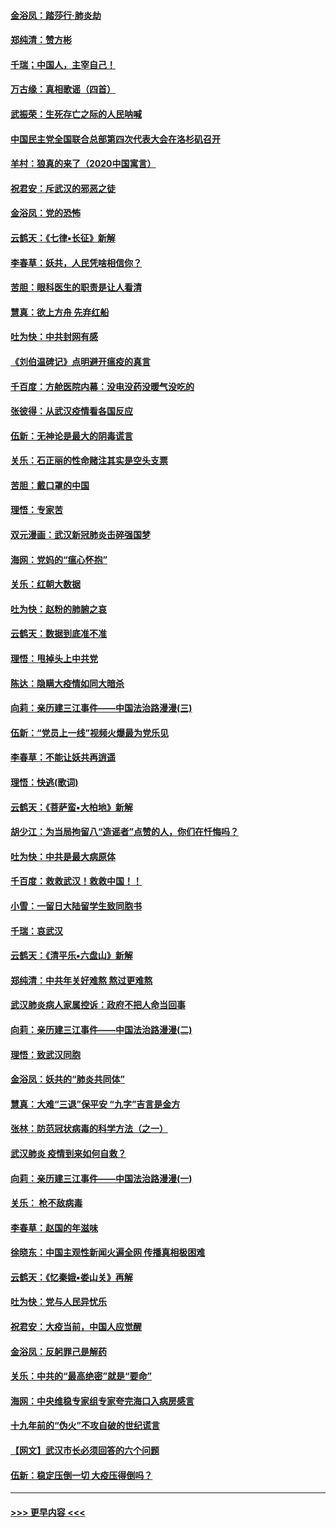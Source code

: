 #### [金浴凤：踏莎行‧肺炎劫](../pages/nsc993/n11858227.md?t=02110044) 
#### [郑纯清：赞方彬](../pages/nsc993/n11856803.md?t=02110044) 
#### [千瑞；中国人，主宰自己！](../pages/nsc993/n11856793.md?t=02110044) 
#### [万古缘：真相歌谣（四首）](../pages/nsc993/n11856263.md?t=02110044) 
#### [武振荣：生死存亡之际的人民呐喊](../pages/nsc993/n11856256.md?t=02110044) 
#### [中国民主党全国联合总部第四次代表大会在洛杉矶召开](../pages/nsc993/n11856344.md?t=02110044) 
#### [羊村：狼真的来了（2020中国寓言）](../pages/nsc993/n11856229.md?t=02110044) 
#### [祝君安：斥武汉的邪恶之徒](../pages/nsc993/n11855861.md?t=02110044) 
#### [金浴凤：党的恐怖](../pages/nsc993/n11855849.md?t=02110044) 
#### [云鹤天：《七律▪长征》新解](../pages/nsc993/n11855479.md?t=02110044) 
#### [李春草：妖共，人民凭啥相信你？](../pages/nsc993/n11855196.md?t=02110044) 
#### [苦胆：眼科医生的职责是让人看清](../pages/nsc993/n11853840.md?t=02110044) 
#### [慧真：欲上方舟 先弃红船](../pages/nsc993/n11853483.md?t=02110044) 
#### [吐为快：中共封网有感](../pages/nsc993/n11852575.md?t=02110044) 
#### [《刘伯温碑记》点明避开瘟疫的真言](../pages/nsc993/n11852128.md?t=02110044) 
#### [千百度：方舱医院内幕：没电没药没暖气没吃的](../pages/nsc993/n11850211.md?t=02110044) 
#### [张彼得：从武汉疫情看各国反应](../pages/nsc993/n11850102.md?t=02110044) 
#### [伍新：无神论是最大的阴毒谎言](../pages/nsc993/n11846129.md?t=02110044) 
#### [关乐：石正丽的性命赌注其实是空头支票](../pages/nsc993/n11846109.md?t=02110044) 
#### [苦胆：戴口罩的中国](../pages/nsc993/n11845576.md?t=02110044) 
#### [理悟：专家苦](../pages/nsc993/n11845564.md?t=02110044) 
#### [双元漫画：武汉新冠肺炎击碎强国梦](../pages/nsc993/n11843320.md?t=02110044) 
#### [海网：党妈的“瘟心怀抱”](../pages/nsc993/n11840740.md?t=02110044) 
#### [关乐：红朝大数据](../pages/nsc993/n11840675.md?t=02110044) 
#### [吐为快：赵粉的肺腑之哀](../pages/nsc993/n11840618.md?t=02110044) 
#### [云鹤天：数据到底准不准](../pages/nsc993/n11840325.md?t=02110044) 
#### [理悟：甩掉头上中共党](../pages/nsc993/n11838826.md?t=02110044) 
#### [陈达：隐瞒大疫情如同大暗杀](../pages/nsc993/n11838771.md?t=02110044) 
#### [向莉：亲历建三江事件——中国法治路漫漫(三)](../pages/nsc993/n11831825.md?t=02110044) 
#### [伍新：“党员上一线”视频火爆最为党乐见](../pages/nsc993/n11838200.md?t=02110044) 
#### [李春草：不能让妖共再逍遥](../pages/nsc993/n11838102.md?t=02110044) 
#### [理悟：快逃(歌词)](../pages/nsc993/n11838083.md?t=02110044) 
#### [云鹤天：《菩萨蛮▪大柏地》新解](../pages/nsc993/n11838059.md?t=02110044) 
#### [胡少江：为当局拘留八“造谣者”点赞的人，你们在忏悔吗？](../pages/nsc993/n11836801.md?t=02110044) 
#### [吐为快：中共是最大病原体](../pages/nsc993/n11836748.md?t=02110044) 
#### [千百度：救救武汉！救救中国！！](../pages/nsc993/n11836145.md?t=02110044) 
#### [小雪：一留日大陆留学生致同胞书](../pages/nsc993/n11834624.md?t=02110044) 
#### [千瑞：哀武汉](../pages/nsc993/n11833647.md?t=02110044) 
#### [云鹤天：《清平乐▪六盘山》新解](../pages/nsc993/n11833611.md?t=02110044) 
#### [郑纯清：中共年关好难熬 熬过更难熬](../pages/nsc993/n11833489.md?t=02110044) 
#### [武汉肺炎病人家属控诉：政府不把人命当回事](../pages/nsc993/n11833205.md?t=02110044) 
#### [向莉：亲历建三江事件——中国法治路漫漫(二)](../pages/nsc993/n11829102.md?t=02110044) 
#### [理悟：致武汉同胞](../pages/nsc993/n11831522.md?t=02110044) 
#### [金浴凤：妖共的“肺炎共同体”](../pages/nsc993/n11829448.md?t=02110044) 
#### [慧真：大难“三退”保平安 “九字”吉言是金方](../pages/nsc993/n11829501.md?t=02110044) 
#### [张林：防范冠状病毒的科学方法（之一）](../pages/nsc993/n11828618.md?t=02110044) 
#### [武汉肺炎 疫情到来如何自救？](../pages/nsc993/n11827632.md?t=02110044) 
#### [向莉：亲历建三江事件——中国法治路漫漫(一)](../pages/nsc993/n11827190.md?t=02110044) 
#### [关乐： 枪不敌病毒](../pages/nsc993/n11826746.md?t=02110044) 
#### [李春草：赵国的年滋味](../pages/nsc993/n11826321.md?t=02110044) 
#### [徐晓东：中国主观性新闻火遍全网 传播真相极困难](../pages/nsc993/n11826508.md?t=02110044) 
#### [云鹤天：《忆秦娥▪娄山关》再解](../pages/nsc993/n11824682.md?t=02110044) 
#### [吐为快：党与人民异忧乐](../pages/nsc993/n11824660.md?t=02110044) 
#### [祝君安：大疫当前，中国人应觉醒](../pages/nsc993/n11821946.md?t=02110044) 
#### [金浴凤：反躬罪己是解药](../pages/nsc993/n11820280.md?t=02110044) 
#### [关乐：中共的“最高绝密”就是“要命”](../pages/nsc993/n11816946.md?t=02110044) 
#### [海网：中央维稳专家组专家夸完海口入病房感言](../pages/nsc993/n11815138.md?t=02110044) 
#### [十九年前的“伪火”不攻自破的世纪谎言](../pages/nsc993/n11813238.md?t=02110044) 
#### [【网文】武汉市长必须回答的六个问题](../pages/nsc993/n11813848.md?t=02110044) 
#### [伍新：稳定压倒一切 大疫压得倒吗？](../pages/nsc993/n11812634.md?t=02110044) 

----
#### [ >>> 更早内容 <<< ](../indexes/nsc993-earlier.md)
